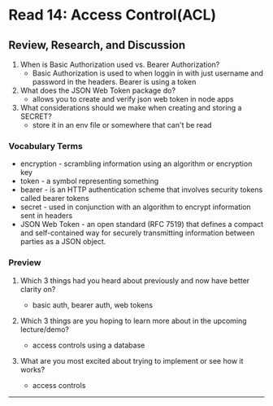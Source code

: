 # Read 14: Access Control(ACL)

## Review, Research, and Discussion

1. When is Basic Authorization used vs. Bearer Authorization?
   - Basic Authorization is used to when loggin in with just username and password in the headers. Bearer is using a token
1. What does the JSON Web Token package do?
   - allows you to create and verify json web token in node apps
1. What considerations should we make when creating and storing a SECRET?
   - store it in an env file or somewhere that can't be read

### Vocabulary Terms

- encryption - scrambling information using an algorithm or encryption key
- token - a symbol representing something
- bearer - is an HTTP authentication scheme that involves security tokens called bearer tokens
- secret - used in conjunction with an algorithm to encrypt information sent in headers
- JSON Web Token - an open standard (RFC 7519) that defines a compact and self-contained way for securely transmitting information between parties as a JSON object.

### Preview

1. Which 3 things had you heard about previously and now have better clarity on?

   - basic auth, bearer auth, web tokens

1. Which 3 things are you hoping to learn more about in the upcoming lecture/demo?

   - access controls using a database

1. What are you most excited about trying to implement or see how it works?

   - access controls

<hr>
